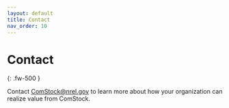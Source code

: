 ```yaml
---
layout: default
title: Contact
nav_order: 10
---
```


# Contact
{: .fw-500 }

Contact [ComStock@nrel.gov](mailto:ComStock@nrel.gov) to learn more about how your organization can realize value from ComStock.